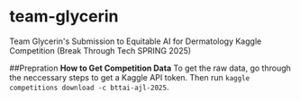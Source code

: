 # team-glycerin
Team Glycerin's Submission to Equitable AI for Dermatology Kaggle Competition (Break Through Tech SPRING 2025)

##Prepration
**How to Get Competition Data**
To get the raw data, go through the neccessary steps to get a Kaggle API token. Then run `kaggle competitions download -c bttai-ajl-2025`.